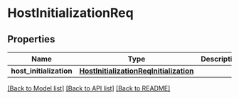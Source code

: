# HostInitializationReq

## Properties
Name | Type | Description | Notes
------------ | ------------- | ------------- | -------------
**host_initialization** | [**HostInitializationReqInitialization**](HostInitializationReqInitialization.md) |  | [optional] 

[[Back to Model list]](../README.md#documentation-for-models) [[Back to API list]](../README.md#documentation-for-api-endpoints) [[Back to README]](../README.md)


